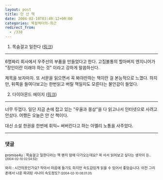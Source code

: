 ```yaml
---
layout: post
title: 안 산 책
date: 2004-02-10T03:49:12+09:00
categories: 북컬렉터의-최근
redirect_from:
  - /338
---
```


1. 목숨걸고 일한다 (<a href="http://www.bandibook.com/search/subject_view.php?code=2338459" target=bb>링크</a>)

---

6명짜리 회사에서 우주선의 부품을 만들었다고 한다. 고집불통의 할아버지 엔지니어가 "장인이란 이래야 하는 것" 이라고 강하게 말씀하신다.

제목을 보자마자. 또 서문을 읽으면서 꼭 봐야만하는 책이란 걸 본능적으로 느꼈다. 하지만, 뒤쪽을 들여다보고는 한번읽고 버릴 책일지도 모른다는 불안감이 들었다.

2. 다이아몬드 에이지 (<a href="http://www.bandibook.com/search/subject_view.php?code=2337118" target=bb>링크</a>)

---

너무 두껍다. 일단 지금 손에 잡고 있는 "우울과 몽상"을 다 읽고나서 인터넷으로 사려고 안샀다. 어쨌든 오늘은 안 산 책이다.

대신 소설 한권을 한번에 휘익~ 써버린다고 하는 아멜리 노통을 사주었다.

* * *

### 댓글



<!--- cmt:688 --->
<!--- mail: --->
<!--- parent:0 --->

<small>promise4u : 목숨걸고 일한다라는 책 왠지 맘에 다가오는데요?   꼭 사서 읽어보고 싶다는 생각이 든.. <small>(2004-02-10 02:54:52)</small></small>


<!--- cmt:689 --->
<!--- mail: --->
<!--- parent:0 --->

<small>와리 : 시간의옷인가요? 작아서 마음에 들기도 하지만 속도감있게 읽을 수 있어서 좋았습니다. 이전 그리폰에서 나온 파괴된 사나이 속도정도? <small>(2004-02-10 08:01:31)</small></small>

